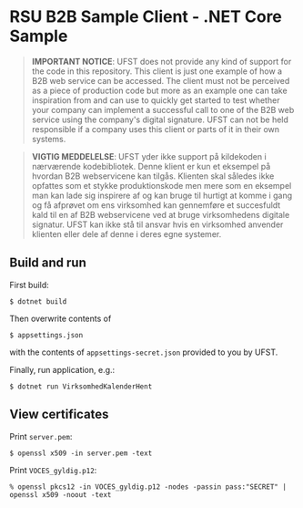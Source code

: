 # RSU B2B Sample Client - .NET Core Sample

> **IMPORTANT NOTICE**: UFST does not provide any kind of support for the code in this repository.
> This client is just one example of how a B2B web service can be accessed. The client must not be 
> perceived as a piece of production code but more as an example one can take inspiration from and can use
> to quickly get started to test whether your company can implement a successful call to one of the B2B web 
> service using the company's digital signature. UFST can not be held responsible if a company uses this client
> or parts of it in their own systems. 

> **VIGTIG MEDDELELSE**: UFST yder ikke support på kildekoden i nærværende kodebibliotek.
> Denne klient er kun et eksempel på hvordan B2B webservicene kan tilgås. Klienten skal således ikke 
> opfattes som et stykke produktionskode men mere som en eksempel man kan lade sig inspirere af og kan bruge 
> til hurtigt at komme i gang og få afprøvet om ens virksomhed kan gennemføre et succesfuldt kald til en af 
> B2B webservicene ved at bruge virksomhedens digitale signatur. UFST kan ikke stå til ansvar hvis en virksomhed
> anvender klienten eller dele af denne i deres egne systemer. 

## Build and run

First build:

```
$ dotnet build
```

Then overwrite contents of

```
$ appsettings.json
```

with the contents of `appsettings-secret.json` provided to you by UFST.

Finally, run application, e.g.:

```
$ dotnet run VirksomhedKalenderHent
```

## View certificates

Print `server.pem`:

```
$ openssl x509 -in server.pem -text
```

Print `VOCES_gyldig.p12`:

```
% openssl pkcs12 -in VOCES_gyldig.p12 -nodes -passin pass:"SECRET" | openssl x509 -noout -text
```